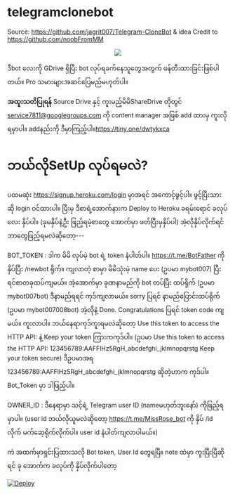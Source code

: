 # telegramclonebot
Source: https://github.com/jagrit007/Telegram-CloneBot & idea Credit to https://github.com/noobFromMM
<p align="center">
<img src="https://i.imgur.com/SjeoNU1.jpg">
</p>

ဒီbot လေးကို GDrive ရှိပြီး bot လုပ်ရခက်နေသူတွေအတွက် ဖန်တီးထားခြင်းဖြစ်ပါတယ်။ Pro သမားများအဆင်ပြေမည်မဟုတ်ပါ။

**အထူးသတိပြုရန်**
Source Drive နှင့် ကူးမည့်မိမိShareDrive တိုတွင် service7811@googlegroups.com ကို content manager အဖြစ် add ထားမှ ကူးလိုရမှာပါ။ addနည်းကို ဒီမှာကြည့်ပါ။https://tiny.one/dwtykxca

# ဘယ်လိုSetUp လုပ်ရမလဲ?

ပထမဆုံး https://signup.heroku.com/login မှာအရင် အကောင့်ဖွင့်ပါ။ ဖွင့်ပြီးသားဆို login ဝင်ထားပါ။
ပြီးမှ ဒီစာရဲ့အောက်နားက Deploy to Heroku ခရမ်းရောင် ခလုပ်လေး နှိပ်ပါ။ (ခုမနှိပ်နဲ့ဦး ဖြည့်ရမဲ့စာတွေ အောက်မှာ ဖတ်ပြီးမှနှိပ်ပါ)
အဲ့လိုနှိပ်လိုက်ရင်ဘာတွေဖြည့်ရမလဲဆိုတော့---

BOT_TOKEN : ဒါက မိမိ လုပ်မဲ့ bot ရဲ့ token နံပါတ်ပါ။ https://t.me/BotFather ကိုနှိပ်ပြီး /newbot ရိုက်။ ကျလာတဲ့ စာမှာ မိမိသုံးမဲ့ name ပေး (ဥပမာ  mybot007) ပြီးရင်စာတခုထပ်ကျမယ်။ အဲ့အောက်မှာ ခုဏနာမည်ကို bot တပ်ပြီး ထပ်ရိုက် (ဥပမာ mybot007bot) ဒီနာမည်ရရင် ကုဒ်ကျလာမယ်။ sorry ပြရင် နာမည်ပြောင်းထပ်ရိုက် (ဥပမာ mybot007008bot) အဲ့လိုနဲ့ Done. Congratulations ပြရင် token code ကျမယ်။ ကူးလာပါ။ ဘယ်နေရာကုဒ်ကူးရမလဲဆိုတော့ Use this token to access the HTTP API: နဲ့ Keep your token ကြားကကုဒ်ပါ။ 
(ဥပမာ Use this token to access the HTTP API:
123456789:AAFFlHz5RgH_abcdefghi_jklmnopqrstg
Keep your token secure) ဒီဥပမာအရ 123456789:AAFFlHz5RgH_abcdefghi_jklmnopqrstg  ဆိုတဲ့ဟာက ကုဒ်ပါ။ Bot_Token မှာ ဒါဖြည့်ပါ။

OWNER_ID : ဒီနေရာမှာ သင့်ရဲ့ Telegram user ID (nameမဟုတ်ဘူးနော်) ကိုဖြည့်ရမှာပါ။ (user id ဘယ်လိုယူမလဲဆိုတော့ https://t.me/MissRose_bot  ကို နှိပ် /id  လိုက် မက်ဆေ့ရိုက်လိုက်ပါ။ user id နံပါတ်ကျလာပါမယ်။) 

ကဲ အထက်မှာရှင်းပြထားသလို Bot token, User Id တွေရပြီ။ note ထဲမှာ ကူးပြီးပြီဆိုရင် ခု အောက်က ခလုပ်ကို နှိပ်လိုက်ပါတော့ 

[![Deploy](https://www.herokucdn.com/deploy/button.svg)](https://dashboard.heroku.com/new?template=https://github.com/publicmm9/Start148)
